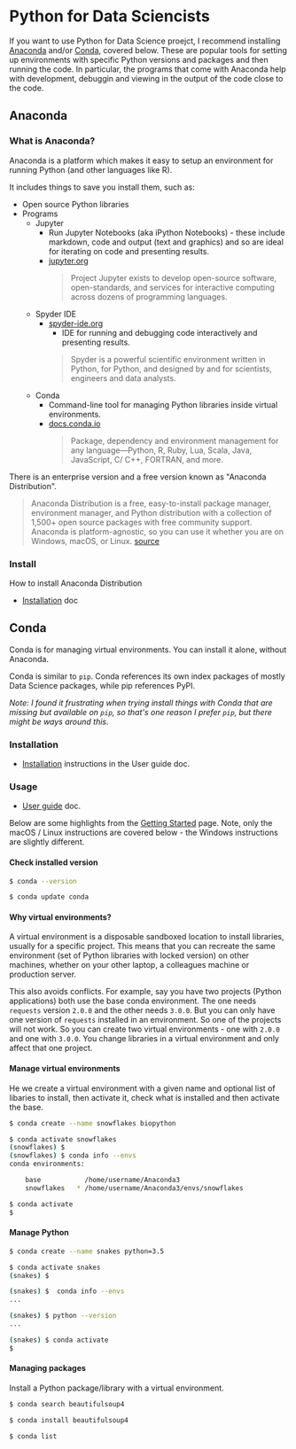 # Python for Data Sciencists

If you want to use Python for Data Science proejct, I recommend installing [Anaconda](#anaconda) and/or [Conda](#conda), covered below. These are popular tools for setting up environments with specific Python versions and packages and then running the code. In particular, the programs that come with Anaconda help with development, debuggin and viewing in the output of the code close to the code.


## Anaconda

### What is Anaconda?

Anaconda is a platform which makes it easy to setup an environment for running Python (and other languages like R).

It includes things to save you install them, such as:

- Open source Python libraries
- Programs 
    - Jupyter 
        - Run Jupyter Notebooks (aka iPython Notebooks) - these include markdown, code and output (text and graphics) and so are ideal for iterating on code and presenting results.
        - [jupyter.org](https://jupyter.org/)
            > Project Jupyter exists to develop open-source software, open-standards, and services for interactive computing across dozens of programming languages.
    - Spyder IDE 
        - [spyder-ide.org](https://www.spyder-ide.org/)
            - IDE for running and debugging code interactively and presenting results.
            > Spyder is a powerful scientific environment written in Python, for Python, and designed by and for scientists, engineers and data analysts.
    - Conda 
        - Command-line tool for managing Python libraries inside virtual environments.
        - [docs.conda.io](https://docs.conda.io/en/latest/)
            > Package, dependency and environment management for any language—Python, R, Ruby, Lua, Scala, Java, JavaScript, C/ C++, FORTRAN, and more.

There is an enterprise version and a free version known as "Anaconda Distribution".

> Anaconda Distribution is a free, easy-to-install package manager, environment manager, and Python distribution with a collection of 1,500+ open source packages with free community support. Anaconda is platform-agnostic, so you can use it whether you are on Windows, macOS, or Linux. [source](https://docs.anaconda.com)

### Install

How to install Anaconda Distribution

- [Installation](https://docs.anaconda.com/anaconda/install/) doc


## Conda

Conda is for managing virtual environments. You can install it alone, without Anaconda.

Conda is similar to `pip`. Conda references its own index packages of mostly Data Science packages, while pip references PyPI. 

_Note: I found it frustrating when trying install things with Conda that are missing but available on `pip`, so that's one reason I prefer `pip`, but there might be ways around this._

### Installation

- [Installation](https://docs.conda.io/projects/conda/en/latest/user-guide/install/index.html) instructions in the User guide doc.

### Usage

- [User guide](https://docs.conda.io/projects/conda/en/latest/user-guide/index.html) doc.

Below are some highlights from the [Getting Started](https://docs.conda.io/projects/conda/en/latest/user-guide/getting-started.html) page. Note, only the macOS / Linux instructions are covered below - the Windows instructions are slightly different.

#### Check installed version

```sh
$ conda --version
```

```sh
$ conda update conda
```

#### Why virtual environments?

A virtual environment is a disposable sandboxed location to install libraries, usually for a specific project. This means that you can recreate the same environment (set of Python libraries with locked version) on other machines, whether on your other laptop, a colleagues machine or production server. 

This also avoids conflicts. For example, say you have two projects (Python applications) both use the base conda environment. The one needs `requests` version `2.0.0` and the other needs `3.0.0`. But you can only have one version of `requests` installed in an environment. So one of the projects will not work. So you can create two virtual environments - one with `2.0.0` and one with `3.0.0`. You change libraries in a virtual environment and only affect that one project.

#### Manage virtual environments

He we create a virtual environment with a given name and optional list of libaries to install, then activate it, check what is installed and then activate the base. 

```sh
$ conda create --name snowflakes biopython

$ conda activate snowflakes
(snowflakes) $
(snowflakes) $ conda info --envs
conda environments:

    base           /home/username/Anaconda3
    snowflakes   * /home/username/Anaconda3/envs/snowflakes

$ conda activate
$
```

#### Manage Python

```sh
$ conda create --name snakes python=3.5

$ conda activate snakes
(snakes) $

(snakes) $  conda info --envs
...

(snakes) $ python --version
...

(snakes) $ conda activate
$
```

#### Managing packages

Install a Python package/library with a virtual environment. 

```sh
$ conda search beautifulsoup4
```

```sh
$ conda install beautifulsoup4
```

```sh
$ conda list
```
